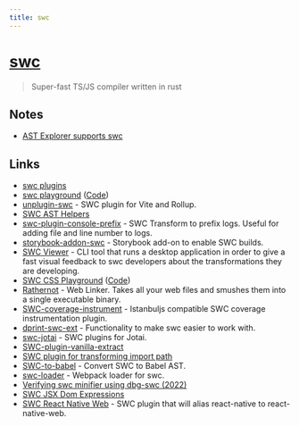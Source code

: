 ```yaml
---
title: swc
---
```


# [swc](https://github.com/swc-project/swc)

> Super-fast TS/JS compiler written in rust

## Notes

- [AST Explorer supports swc](https://twitter.com/jantimon/status/1513451535916838914)

## Links

- [swc plugins](https://github.com/swc-project/plugins)
- [swc playground](https://play.swc.rs/) ([Code](https://github.com/swc-project/swc-playground))
- [unplugin-swc](https://github.com/egoist/unplugin-swc) - SWC plugin for Vite and Rollup.
- [SWC AST Helpers](https://github.com/aelbore/swc-ast-helpers)
- [swc-plugin-console-prefix](https://github.com/williamtetlow/swc-plugin-console-prefix) - SWC Transform to prefix logs. Useful for adding file and line number to logs.
- [storybook-addon-swc](https://github.com/Karibash/storybook-addon-swc) - Storybook add-on to enable SWC builds.
- [SWC Viewer](https://github.com/IvanRodriCalleja/swc-viewer) - CLI tool that runs a desktop application in order to give a fast visual feedback to swc developers about the transformations they are developing.
- [SWC CSS Playground](https://swc-css.netlify.app/) ([Code](https://github.com/g-plane/swc-css-playground))
- [Rathernot](https://github.com/CPTNB/rathernot) - Web Linker. Takes all your web files and smushes them into a single executable binary.
- [SWC-coverage-instrument](https://github.com/kwonoj/swc-coverage-instrument) - Istanbuljs compatible SWC coverage instrumentation plugin.
- [dprint-swc-ext](https://github.com/dprint/dprint-swc-ext) - Functionality to make swc easier to work with.
- [swc-jotai](https://github.com/pmndrs/swc-jotai) - SWC plugins for Jotai.
- [SWC-plugin-vanilla-extract](https://github.com/kwonoj/swc-plugin-vanilla-extract)
- [SWC plugin for transforming import path](https://github.com/ankitchouhan1020/swc-plugin-transform-import)
- [SWC-to-babel](https://github.com/coderaiser/swc-to-babel) - Convert SWC to Babel AST.
- [swc-loader](https://github.com/swc-project/swc-loader) - Webpack loader for swc.
- [Verifying swc minifier using dbg-swc (2022)](https://kdy1.dev/posts/2022/12/swc-reducer)
- [SWC JSX Dom Expressions](https://github.com/modderme123/swc-plugin-jsx-dom-expressions)
- [SWC React Native Web](https://github.com/nissy-dev/swc-plugin-react-native-web) - SWC plugin that will alias react-native to react-native-web.
